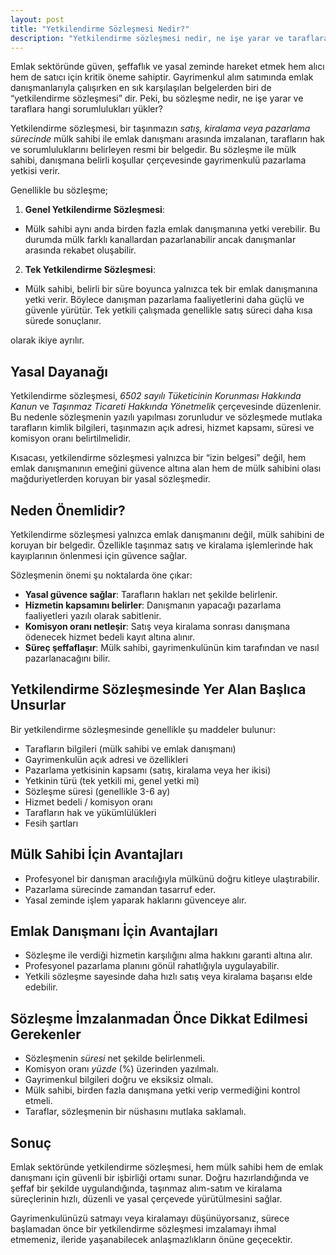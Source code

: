```yaml
---
layout: post
title: "Yetkilendirme Sözleşmesi Nedir?"
description: "Yetkilendirme sözleşmesi nedir, ne işe yarar ve taraflara hangi sorumlulukları yükler?"
---
```


Emlak sektöründe güven, şeffaflık ve yasal zeminde hareket etmek hem alıcı hem de satıcı için kritik öneme sahiptir. Gayrimenkul alım satımında emlak danışmanlarıyla çalışırken en sık karşılaşılan belgelerden biri de “yetkilendirme sözleşmesi” dir. Peki, bu sözleşme nedir, ne işe yarar ve taraflara hangi sorumlulukları yükler?

Yetkilendirme sözleşmesi, bir taşınmazın *satış, kiralama veya pazarlama sürecinde* mülk sahibi ile emlak danışmanı arasında imzalanan, tarafların hak ve sorumluluklarını belirleyen resmi bir belgedir. Bu sözleşme ile mülk sahibi, danışmana belirli koşullar çerçevesinde gayrimenkulü pazarlama yetkisi verir.

Genellikle bu sözleşme;

1. **Genel Yetkilendirme Sözleşmesi**:
  - Mülk sahibi aynı anda birden fazla emlak danışmanına yetki verebilir. Bu durumda mülk farklı kanallardan pazarlanabilir ancak danışmanlar arasında rekabet oluşabilir.
2. **Tek Yetkilendirme Sözleşmesi**:
  - Mülk sahibi, belirli bir süre boyunca yalnızca tek bir emlak danışmanına yetki verir. Böylece danışman pazarlama faaliyetlerini daha güçlü ve güvenle yürütür. Tek yetkili çalışmada genellikle satış süreci daha kısa sürede sonuçlanır.

olarak ikiye ayrılır.

## Yasal Dayanağı

Yetkilendirme sözleşmesi, *6502 sayılı Tüketicinin Korunması Hakkında Kanun* ve *Taşınmaz Ticareti Hakkında Yönetmelik* çerçevesinde düzenlenir. Bu nedenle sözleşmenin yazılı yapılması zorunludur ve sözleşmede mutlaka tarafların kimlik bilgileri, taşınmazın açık adresi, hizmet kapsamı, süresi ve komisyon oranı belirtilmelidir.

Kısacası, yetkilendirme sözleşmesi yalnızca bir “izin belgesi” değil, hem emlak danışmanının emeğini güvence altına alan hem de mülk sahibini olası mağduriyetlerden koruyan bir yasal sözleşmedir.

## Neden Önemlidir?

Yetkilendirme sözleşmesi yalnızca emlak danışmanını değil, mülk sahibini de koruyan bir belgedir. Özellikle taşınmaz satış ve kiralama işlemlerinde hak kayıplarının önlenmesi için güvence sağlar.

Sözleşmenin önemi şu noktalarda öne çıkar:

- **Yasal güvence sağlar**: Tarafların hakları net şekilde belirlenir.
- **Hizmetin kapsamını belirler**: Danışmanın yapacağı pazarlama faaliyetleri yazılı olarak sabitlenir.
- **Komisyon oranı netleşir**: Satış veya kiralama sonrası danışmana ödenecek hizmet bedeli kayıt altına alınır.
- **Süreç şeffaflaşır**: Mülk sahibi, gayrimenkulünün kim tarafından ve nasıl pazarlanacağını bilir.

## Yetkilendirme Sözleşmesinde Yer Alan Başlıca Unsurlar

Bir yetkilendirme sözleşmesinde genellikle şu maddeler bulunur:

- Tarafların bilgileri (mülk sahibi ve emlak danışmanı)
- Gayrimenkulün açık adresi ve özellikleri
- Pazarlama yetkisinin kapsamı (satış, kiralama veya her ikisi)
- Yetkinin türü (tek yetkili mi, genel yetki mi)
- Sözleşme süresi (genellikle 3-6 ay)
- Hizmet bedeli / komisyon oranı
- Tarafların hak ve yükümlülükleri
- Fesih şartları

## Mülk Sahibi İçin Avantajları

- Profesyonel bir danışman aracılığıyla mülkünü doğru kitleye ulaştırabilir.
- Pazarlama sürecinde zamandan tasarruf eder.
- Yasal zeminde işlem yaparak haklarını güvenceye alır.

## Emlak Danışmanı İçin Avantajları

- Sözleşme ile verdiği hizmetin karşılığını alma hakkını garanti altına alır.
- Profesyonel pazarlama planını gönül rahatlığıyla uygulayabilir.
- Yetkili sözleşme sayesinde daha hızlı satış veya kiralama başarısı elde edebilir.

## Sözleşme İmzalanmadan Önce Dikkat Edilmesi Gerekenler

- Sözleşmenin *süresi* net şekilde belirlenmeli.
- Komisyon oranı *yüzde* (%) üzerinden yazılmalı.
- Gayrimenkul bilgileri doğru ve eksiksiz olmalı.
- Mülk sahibi, birden fazla danışmana yetki verip vermediğini kontrol etmeli.
- Taraflar, sözleşmenin bir nüshasını mutlaka saklamalı.

## Sonuç

Emlak sektöründe yetkilendirme sözleşmesi, hem mülk sahibi hem de emlak danışmanı için güvenli bir işbirliği ortamı sunar. Doğru hazırlandığında ve şeffaf bir şekilde uygulandığında, taşınmaz alım-satım ve kiralama süreçlerinin hızlı, düzenli ve yasal çerçevede yürütülmesini sağlar.

Gayrimenkulünüzü satmayı veya kiralamayı düşünüyorsanız, sürece başlamadan önce bir yetkilendirme sözleşmesi imzalamayı ihmal etmemeniz, ileride yaşanabilecek anlaşmazlıkların önüne geçecektir.